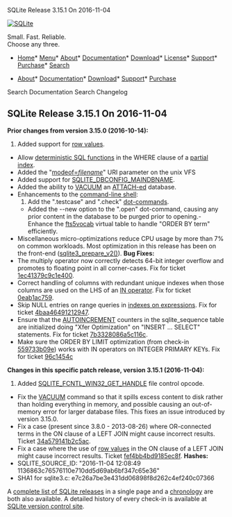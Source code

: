 




SQLite Release 3\.15\.1 On 2016\-11\-04




[![SQLite](../images/sqlite370_banner.gif)](../index.html)


Small. Fast. Reliable.  
Choose any three.


* [Home](../index.html)* [Menu](javascript:void(0))* [About](../about.html)* [Documentation](../docs.html)* [Download](../download.html)* [License](../copyright.html)* [Support](../support.html)* [Purchase](../prosupport.html)* [Search](javascript:void(0))




* [About](../about.html)* [Documentation](../docs.html)* [Download](../download.html)* [Support](../support.html)* [Purchase](../prosupport.html)






Search Documentation
Search Changelog







## SQLite Release 3\.15\.1 On 2016\-11\-04

**Prior changes from version 3\.15\.0 (2016\-10\-14\):**


1. Added support for [row values](../rowvalue.html).
- Allow [deterministic SQL functions](../deterministic.html) in the WHERE clause of a [partial index](../partialindex.html).
- Added the "[modeof\=*filename*](../uri.html#urimodeof)" URI parameter on the unix VFS
- Added support for [SQLITE\_DBCONFIG\_MAINDBNAME](../c3ref/c_dbconfig_defensive.html#sqlitedbconfigmaindbname).
- Added the ability to [VACUUM](../lang_vacuum.html) an [ATTACH\-ed](../lang_attach.html) database.
- Enhancements to the [command\-line shell](../cli.html):
	1. Add the ".testcase" and ".check" [dot\-commands](../cli.html#dotcmd).
	 - Added the \-\-new option to the ".open" dot\-command, causing
	 any prior content in the database to be purged prior to
	 opening.- Enhance the [fts5vocab](../fts5.html#the_fts5vocab_virtual_table_module) virtual table to handle "ORDER BY term" efficiently.
- Miscellaneous micro\-optimizations reduce CPU usage by more than 7%
 on common workloads. Most optimization in this release has been on the
 front\-end ([sqlite3\_prepare\_v2()](../c3ref/prepare.html)).
**Bug Fixes:**
- The multiply operator now correctly detects 64\-bit integer overflow
 and promotes to floating point in all corner\-cases. Fix for ticket
 [1ec41379c9c1e400](https://www.sqlite.org/src/info/1ec41379c9c1e400).
- Correct handling of columns with redundant unique indexes when those
 columns are used on the LHS of an [IN operator](../lang_expr.html#in_op). Fix for ticket
 [0eab1ac759](https://www.sqlite.org/src/info/0eab1ac759).
- Skip NULL entries on range queries in [indexes on expressions](../expridx.html).
 Fix for ticket
 [4baa46491212947](https://www.sqlite.org/src/tktview/4baa46491212947).
- Ensure that the [AUTOINCREMENT](../autoinc.html) counters in the sqlite\_sequence
 table are initialized doing "Xfer Optimization" on "INSERT ... SELECT"
 statements. Fix for ticket
 [7b3328086a5c116c](https://www.sqlite.org/src/info/7b3328086a5c116c).
- Make sure the ORDER BY LIMIT optimization
 (from check\-in [559733b09e](https://www.sqlite.org/src/info/559733b09e9630fa))
 works with IN operators on INTEGER PRIMARY KEYs. Fix for ticket
 [96c1454c](https://www.sqlite.org/src/info/96c1454cbfd9509)


**Changes in this specific patch release, version 3\.15\.1 (2016\-11\-04\):**


1. Added [SQLITE\_FCNTL\_WIN32\_GET\_HANDLE](../c3ref/c_fcntl_begin_atomic_write.html#sqlitefcntlwin32gethandle) file control opcode.
- Fix the [VACUUM](../lang_vacuum.html) command so that it spills excess content to disk rather
 than holding everything in memory, and possible causing an out\-of\-memory
 error for larger database files. This fixes an issue introduced by
 version 3\.15\.0\.
- Fix a case (present since 3\.8\.0 \- 2013\-08\-26\)
 where OR\-connected terms in the ON clause of a LEFT JOIN
 might cause incorrect results. Ticket
 [34a579141b2c5ac](https://www.sqlite.org/src/info/34a579141b2c5ac).
- Fix a case where the use of [row values](../rowvalue.html) in the ON clause of a LEFT JOIN
 might cause incorrect results. Ticket
 [fef4bb4bd9185ec8f](https://www.sqlite.org/src/info/fef4bb4bd9185ec8f).
**Hashes:**
- SQLITE\_SOURCE\_ID: "2016\-11\-04 12:08:49 1136863c76576110e710dd5d69ab6bf347c65e36"
- SHA1 for sqlite3\.c: e7c26a7be3e431dd06898f8d262c4ef240c07366



A [complete list of SQLite releases](../changes.html)
 in a single page and a [chronology](../chronology.html) are both also available.
 A detailed history of every
 check\-in is available at
 [SQLite version control site](https://www.sqlite.org/src/timeline).




